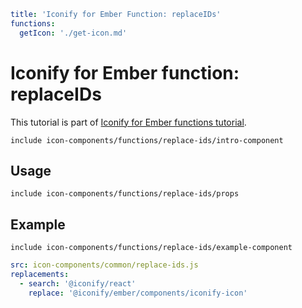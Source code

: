 ```yaml
title: 'Iconify for Ember Function: replaceIDs'
functions:
  getIcon: './get-icon.md'
```

# Iconify for Ember function: replaceIDs

This tutorial is part of [Iconify for Ember functions tutorial](./index.md#functions).

`include icon-components/functions/replace-ids/intro-component`

## Usage

`include icon-components/functions/replace-ids/props`

## Example

`include icon-components/functions/replace-ids/example-component`

```yaml
src: icon-components/common/replace-ids.js
replacements:
  - search: '@iconify/react'
    replace: '@iconify/ember/components/iconify-icon'
```
